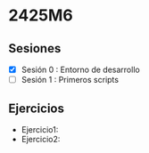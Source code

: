# 2425M6
## Sesiones

- [x] Sesión 0 : Entorno de desarrollo
- [ ] Sesión 1 : Primeros scripts

## Ejercicios
  - Ejercicio1:
  - Ejercicio2:
